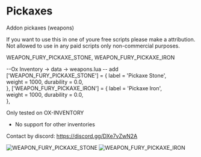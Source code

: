 # Pickaxes

Addon pickaxes (weapons)

If you want to use this in one of youre free scripts please make a attribution. Not allowed to use in any paid scripts
only non-commercial purposes.

WEAPON_FURY_PICKAXE_STONE,
WEAPON_FURY_PICKAXE_IRON

--Ox Inventory -> data -> weapons.lua
-- add
['WEAPON_FURY_PICKAXE_STONE'] 	= 
	{ label = 'Pickaxe Stone',    	
	weight = 1000,
	durability = 0.0,	
}, 
['WEAPON_FURY_PICKAXE_IRON'] 	= 
	{ label = 'Pickaxe Iron',    	
	weight = 1000,
	durability = 0.0,	
}, 

Only tested on OX-INVENTORY
- No support for other inventories

Contact by discord: https://discord.gg/DXe7vZwN2A

![WEAPON_FURY_PICKAXE_STONE](https://github.com/user-attachments/assets/01140089-6699-4ede-814d-1bedefbf1fb3)
![WEAPON_FURY_PICKAXE_IRON](https://github.com/user-attachments/assets/7e0289fd-08a1-4779-b2db-dc8d3623b41b)

